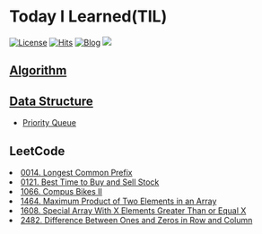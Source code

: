 # Today I Learned(TIL)
[![License](https://img.shields.io/github/license/mashape/apistatus.svg)](./LICENSE)  [![Hits](https://hits.seeyoufarm.com/api/count/incr/badge.svg?url=https://github.com/gunhoo/TIL&icon=github.svg)](https://github.com/gunhoo/TIL)
[![Blog](https://img.shields.io/badge/Blog-gunhoo.github.io-green.svg)](https://gunhoo.github.io/)
<a href="mailto:gunhoo2016@gmail.com"><img src="https://img.shields.io/badge/Gmail-EA4335?style=flat&logo=Gmail&logoColor=white&link=mailto:gunhoo2016@gmail.com"/>

## Algorithm

## Data Structure
- <a href="./DataStructure/Priority Queue.md">Priority Queue</a>

## LeetCode
<li> <a href="./LeetCode/[String] 0014-longest-common-prefix.md">0014. Longest Common Prefix</a> </li>

<li> <a href="./LeetCode/[Array, DP] 0121-best-time-to-buy-and-sell-stock.md">0121. Best Time to Buy and Sell Stock</a> </li>

<li> <a href="./LeetCode/[Array, DP, DFS] 1066-campus-bikes-ii.md">1066. Compus Bikes II</a> </li>

<li> <a href="./LeetCode/[Array, Sorting] 1464-maximum-product-of-two-elements-in-an-array.md">1464. Maximum Product of Two Elements in an Array </a></li>

<li> <a href="./LeetCode/[Array, Sorting] 1608-special-array-with-x-elements-greater-than-or-equal-x.md">1608. Special Array With X Elements Greater Than or Equal X </a></li>

<li> <a href="./LeetCode/[Array, Matrix] 2482-difference-between-ones-and-zeros-in-row-and-column.md">2482. Difference Between Ones and Zeros in Row and Column </a></li>

